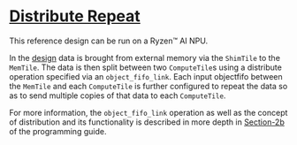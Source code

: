 <!---//===- README.md ---------------------------------------*- Markdown -*-===//
//
// This file is licensed under the Apache License v2.0 with LLVM Exceptions.
// See https://llvm.org/LICENSE.txt for license information.
// SPDX-License-Identifier: Apache-2.0 WITH LLVM-exception
//
// Copyright (C) 2024, Advanced Micro Devices, Inc.
// 
//===----------------------------------------------------------------------===//-->

# <ins>Distribute Repeat</ins>

This reference design can be run on a Ryzen™ AI NPU.

In the [design](./aie2.py) data is brought from external memory via the `ShimTile` to the `MemTile`. The data is then split between two `ComputeTile`s using a distribute operation specified via an `object_fifo_link`. Each input objectfifo between the `MemTile` and each `ComputeTile` is further configured to repeat the data so as to send multiple copies of that data to each `ComputeTile`.

For more information, the `object_fifo_link` operation as well as the concept of distribution and its functionality is described in more depth in [Section-2b](../../../../programming_guide/section-2/section-2b/03_Link_Distribute_Join/README.md#object-fifo-link) of the programming guide.
